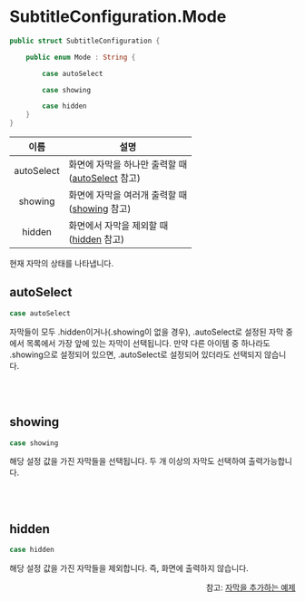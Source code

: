 # SubtitleConfiguration.Mode

```swift
public struct SubtitleConfiguration {

    public enum Mode : String {

        case autoSelect

        case showing

        case hidden
    }
}
```

|이름|설명|
|:--:|--|
|autoSelect|화면에 자막을 하나만 출력할 때<br>([autoSelect](#autoselect) 참고)|
|showing|화면에 자막을 여러개 출력할 때<br>([showing](#showing) 참고)|
|hidden|화면에서 자막을 제외할 때<br>([hidden](#hidden) 참고)|

현재 자막의 상태를 나타냅니다.

## autoSelect
```swift
case autoSelect
```
자막들이 모두 .hidden이거나(.showing이 없을 경우), .autoSelect로 설정된 자막 중에서 목록에서 가장 앞에 있는 자막이 선택됩니다.
만약 다른 아이템 중 하나라도 .showing으로 설정되어 있으면, .autoSelect로 설정되어 있더라도 선택되지 않습니다.

<br><br>
## showing
```swift
case showing
```
해당 설정 값을 가진 자막들을 선택됩니다. 두 개 이상의 자막도 선택하여 출력가능합니다.

<br><br>
## hidden
```swift
case hidden
```
해당 설정 값을 가진 자막들을 제외합니다. 즉, 화면에 출력하지 않습니다.

<div align="right">
참고: <a href="../../how-to-use/home.md#자막을-추가하는-예제">자막을 추가하는 예제</a>
</div>
